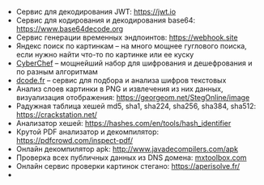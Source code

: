 
- Сервис для декодирования JWT: https://jwt.io
- Сервис для кодирования и декодирования base64: https://www.base64decode.org
- Сервис генерации временных эндпоинтов: https://webhook.site
- Яндекс поиск по картинкам – на много мощнее гуглового поиска, если нужно найти что-то по картинке или ее куску
- [CyberChef](https://gchq.github.io/CyberChef/) – мощнейший набор для шифрования и дешефрования и по разным алгоритмам
- [dcode.fr](https://www.dcode.fr/en) – сервис для подбора и анализа шифров текстовых
- Анализ слоев картинки в PNG и извлечения из них данных, визуализация отображения: https://georgeom.net/StegOnline/image
- Радужная таблица хешей md5, sha1, sha224, sha256, sha384, sha512: https://crackstation.net/
- Анализатор хешей: https://hashes.com/en/tools/hash_identifier
- Крутой PDF анализатор и декомпилятор: https://pdfcrowd.com/inspect-pdf/
- Онлайн декомпилятор apk: http://www.javadecompilers.com/apk
- Проверка всех публичных данных из DNS домена: [mxtoolbox.com](https://mxtoolbox.com/SuperTool.aspx)
- Онлайн сервис проверки картинок стегано: https://aperisolve.fr/
- 